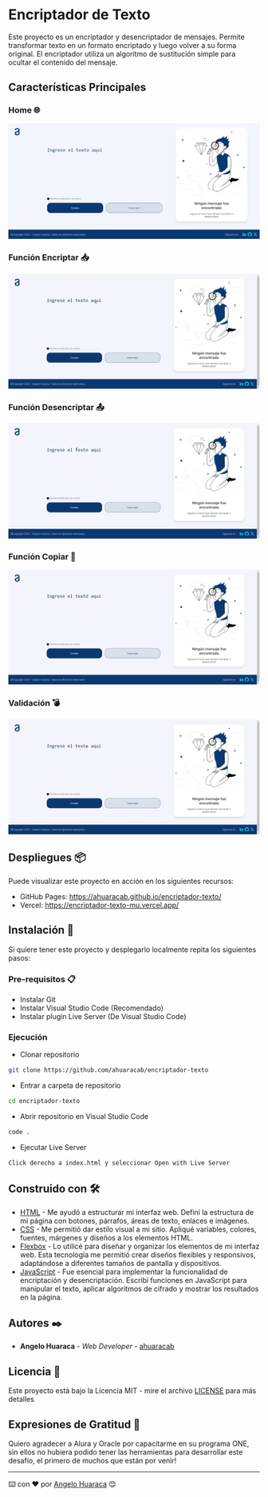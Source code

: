 # Encriptador de Texto

Este proyecto es un encriptador y desencriptador de mensajes. Permite transformar texto en un formato encriptado y luego volver a su forma original. El encriptador utiliza un algoritmo de sustitución simple para ocultar el contenido del mensaje.

## Características Principales

### Home 🌐

![Home](assets/home.png)

### Función Encriptar 📥

![](assets/encriptar.gif)

### Función Desencriptar 📤

![](assets/desencriptar.gif)

### Función Copiar 📌

![](assets/copiar.gif)

### Validación 💣

![](assets/validar.gif)

## Despliegues 📦

Puede visualizar este proyecto en acción en los siguientes recursos:

- GitHub Pages: https://ahuaracab.github.io/encriptador-texto/
- Vercel: https://encriptador-texto-mu.vercel.app/

## Instalación 🔧

Si quiere tener este proyecto y desplegarlo localmente repita los siguientes pasos:

### Pre-requisitos 📋

- Instalar Git
- Instalar Visual Studio Code (Recomendado)
- Instalar plugin Live Server (De Visual Studio Code)

### Ejecución

- Clonar repositorio

```bash
git clone https://github.com/ahuaracab/encriptador-texto
```

- Entrar a carpeta de repositorio

```bash
cd encriptador-texto
```

- Abrir repositorio en Visual Studio Code

```bash
code .
```

- Ejecutar Live Server

```bash
Click derecho a index.html y seleccionar Open with Live Server
```

## Construido con 🛠️

- [HTML](https://developer.mozilla.org/es/docs/Web/HTML) - Me ayudó a estructurar mi interfaz web. Definí la estructura de mi página con botones, párrafos, áreas de texto, enlaces e imágenes.
- [CSS](https://developer.mozilla.org/es/docs/Web/CSS) - Me permitió dar estilo visual a mi sitio. Apliqué variables, colores, fuentes, márgenes y diseños a los elementos HTML.
- [Flexbox](https://developer.mozilla.org/es/docs/Learn/CSS/CSS_layout/Flexbox) - Lo utilicé para diseñar y organizar los elementos de mi interfaz web. Esta tecnología me permitió crear diseños flexibles y responsivos, adaptándose a diferentes tamaños de pantalla y dispositivos.
- [JavaScript](https://developer.mozilla.org/es/docs/Web/JavaScript) - Fue esencial para implementar la funcionalidad de encriptación y desencriptación. Escribí funciones en JavaScript para manipular el texto, aplicar algoritmos de cifrado y mostrar los resultados en la página.

## Autores ✒️

- **Angelo Huaraca** - _Web Developer_ - [ahuaracab](https://github.com/ahuaracab)

## Licencia 📄

Este proyecto está bajo la Licencia MIT - mire el archivo [LICENSE](LICENSE) para más detalles

## Expresiones de Gratitud 🎁

Quiero agradecer a Alura y Oracle por capacitarme en su programa ONE, sin ellos no hubiera podido tener las herramientas para desarrollar este desafío, el primero de muchos que están por venir!

---

⌨️ con ❤️ por [Angelo Huaraca](https://github.com/ahuaracab) 😊

